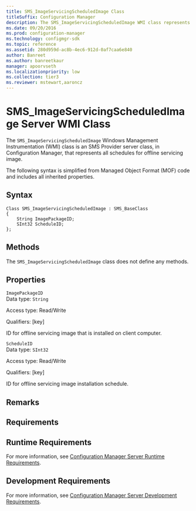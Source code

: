```yaml
---
title: SMS_ImageServicingScheduledImage Class
titleSuffix: Configuration Manager
description: The SMS_ImageServicingScheduledImage WMI class represents all schedules for offline servicing image.
ms.date: 09/20/2016
ms.prod: configuration-manager
ms.technology: configmgr-sdk
ms.topic: reference
ms.assetid: 280d959d-ac8b-4ec6-912d-0af7caa6e840
author: Banreet
ms.author: banreetkaur
manager: apoorvseth
ms.localizationpriority: low
ms.collection: tier3
ms.reviewer: mstewart,aaroncz 
---
```

# SMS_ImageServicingScheduledImage Server WMI Class
The `SMS_ImageServicingScheduledImage` Windows Management Instrumentation (WMI) class is an SMS Provider server class, in Configuration Manager, that represents all schedules for offline servicing image.  

 The following syntax is simplified from Managed Object Format (MOF) code and includes all inherited properties.  

## Syntax  

```  
Class SMS_ImageServicingScheduledImage : SMS_BaseClass  
{  
    String ImagePackageID;  
    SInt32 ScheduleID;  
};  
```  

## Methods  
 The `SMS_ImageServicingScheduledImage` class does not define any methods.  

## Properties  
 `ImagePackageID`  
 Data type: `String`  

 Access type: Read/Write  

 Qualifiers: [key]  

 ID for offline servicing image that is installed on client computer.  

 `ScheduleID`  
 Data type: `SInt32`  

 Access type: Read/Write  

 Qualifiers: [key]  

 ID for offline servicing image installation schedule.  

## Remarks  

## Requirements  

## Runtime Requirements  
 For more information, see [Configuration Manager Server Runtime Requirements](../../../develop/core/reqs/server-runtime-requirements.md).  

## Development Requirements  
 For more information, see [Configuration Manager Server Development Requirements](../../../develop/core/reqs/server-development-requirements.md).
